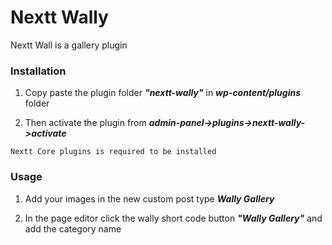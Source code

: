 # Nextt Wally

Nextt Wall is a gallery plugin


### Installation

 1. Copy paste the plugin folder ***"nextt-wally"*** in ***wp-content/plugins*** folder

 2. Then activate the plugin from ***admin-panel->plugins->nextt-wally->activate***

 `Nextt Core plugins is required to be installed`


### Usage

 1. Add your images in the new custom post type ***Wally Gallery***

 2. In the page editor click the wally short code button ***"Wally Gallery"*** and add the category name
